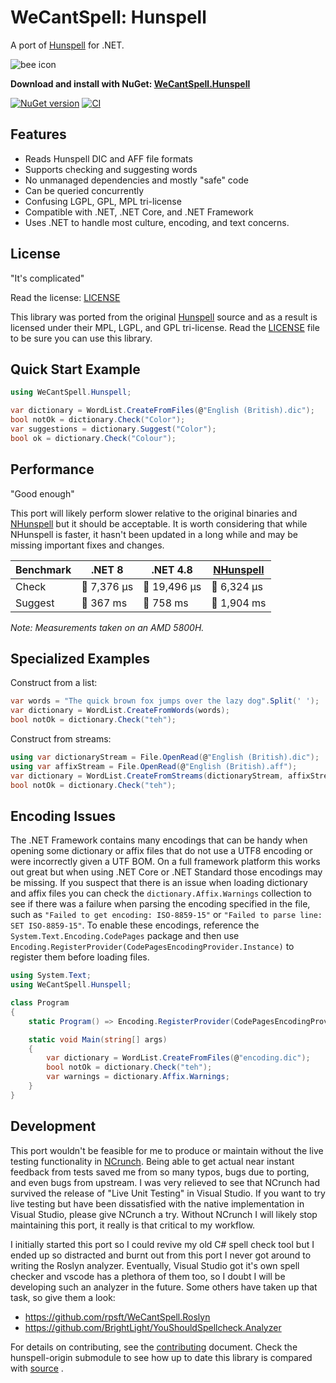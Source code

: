 # WeCantSpell: Hunspell

A port of [Hunspell](https://github.com/hunspell/hunspell) for .NET.

![bee icon](https://raw.githubusercontent.com/aarondandy/WeCantSpell.Hunspell/main/icon.png)

**Download and install with NuGet: [WeCantSpell.Hunspell](https://www.nuget.org/packages/WeCantSpell.Hunspell/)**

[![NuGet version](https://img.shields.io/nuget/v/WeCantSpell.Hunspell.svg?style=flat&label=nuget%3A%20WeCantSpell.Hunspell)](https://www.nuget.org/packages/WeCantSpell.Hunspell/)
[![CI](https://github.com/aarondandy/WeCantSpell.Hunspell/actions/workflows/ci.yml/badge.svg)](https://github.com/aarondandy/WeCantSpell.Hunspell/actions/workflows/ci.yml)

## Features

* Reads Hunspell DIC and AFF file formats
* Supports checking and suggesting words
* No unmanaged dependencies and mostly "safe" code
* Can be queried concurrently
* Confusing LGPL, GPL, MPL tri-license
* Compatible with .NET, .NET Core, and .NET Framework
* Uses .NET to handle most culture, encoding, and text concerns.

## License

"It's complicated"

Read the license: [LICENSE](license.txt)

This library was ported from the original [Hunspell](https://github.com/hunspell/hunspell) source
and as a result is licensed under their MPL, LGPL, and GPL tri-license. Read the [LICENSE](license.txt) file to be sure you can use this library.

## Quick Start Example

```csharp
using WeCantSpell.Hunspell;

var dictionary = WordList.CreateFromFiles(@"English (British).dic");
bool notOk = dictionary.Check("Color");
var suggestions = dictionary.Suggest("Color");
bool ok = dictionary.Check("Colour");
```

## Performance

"Good enough"

This port will likely perform slower relative to the original binaries and [NHunspell](https://www.nuget.org/packages/NHunspell/) but it should be acceptable. It is worth considering that while NHunspell is faster, it hasn't been updated in a long while and may be missing important fixes and changes.

| Benchmark | .NET 8       | .NET 4.8     | [NHunspell](https://www.nuget.org/packages/NHunspell/) |
|-----------|------------- |--------------|--------------|
| Check     | 🐢 7,376 μs | 🐌 19,496 μs | 🐇 6,324 μs |
| Suggest   | 🐇 367 ms   | 🐢 758 ms    | 🐌 1,904 ms |

_Note: Measurements taken on an AMD 5800H._

## Specialized Examples

Construct from a list:

```csharp
var words = "The quick brown fox jumps over the lazy dog".Split(' ');
var dictionary = WordList.CreateFromWords(words);
bool notOk = dictionary.Check("teh");
```

Construct from streams:

```csharp
using var dictionaryStream = File.OpenRead(@"English (British).dic");
using var affixStream = File.OpenRead(@"English (British).aff");
var dictionary = WordList.CreateFromStreams(dictionaryStream, affixStream);
bool notOk = dictionary.Check("teh");
```

## Encoding Issues

The .NET Framework contains many encodings that can be handy when opening some dictionary or affix files that do not use a UTF8 encoding or were incorrectly given a UTF BOM. On a full framework platform this works out great but when using .NET Core or .NET Standard those encodings may be missing. If you suspect that there is an issue when loading dictionary and affix files you can check the `dictionary.Affix.Warnings` collection to see if there was a failure when parsing the encoding specified in the file, such as `"Failed to get encoding: ISO-8859-15"` or `"Failed to parse line: SET ISO-8859-15"`. To enable these encodings, reference the `System.Text.Encoding.CodePages` package and then use `Encoding.RegisterProvider(CodePagesEncodingProvider.Instance)` to register them before loading files.

```csharp
using System.Text;
using WeCantSpell.Hunspell;

class Program
{
    static Program() => Encoding.RegisterProvider(CodePagesEncodingProvider.Instance);

    static void Main(string[] args)
    {
        var dictionary = WordList.CreateFromFiles(@"encoding.dic");
        bool notOk = dictionary.Check("teh");
        var warnings = dictionary.Affix.Warnings;
    }
}
```

## Development

This port wouldn't be feasible for me to produce or maintain without the live testing functionality in [NCrunch](https://www.ncrunch.net/). Being able to get actual near instant feedback from tests saved me from so many typos, bugs due to porting, and even bugs from upstream. I was very relieved to see that NCrunch had survived the release of "Live Unit Testing" in Visual Studio. If you want to try live testing but have been dissatisfied with the native implementation in Visual Studio, please give NCrunch a try. Without NCrunch I will likely stop maintaining this port, it really is that critical to my workflow.

I initially started this port so I could revive my old C# spell check tool but I ended up so distracted and burnt out from this port I never got around to writing the Roslyn analyzer. Eventually, Visual Studio got it's own spell checker and vscode has a plethora of them too, so I doubt I will be developing such an analyzer in the future. Some others have taken up that task, so give them a look:

- https://github.com/rpsft/WeCantSpell.Roslyn
- https://github.com/BrightLight/YouShouldSpellcheck.Analyzer

For details on contributing, see the [contributing](./contributing.md) document. Check the hunspell-origin submodule to see how up to date this library is compared with [source](https://github.com/hunspell/hunspell) .
